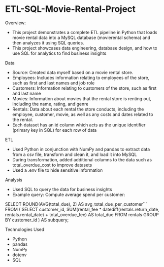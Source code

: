 # ETL-SQL-Movie-Rental-Project


Overview:
- This project demonstrates a complete ETL pipeline in Python that loads movie rental data into a MySQL database (movierental schema)
  and then analyzes it using SQL queries.
- This project showcases data engineering, database design, and how to use SQL for analytics to find business insights

Data
- Source: Created data myself based on a movie rental store.
- Employees: Includes information relating to employees of the store, such as first and last names and job role
- Customers: Information relating to customers of the store, such as first and last name
- Movies: Information about movies that the rental store is renting out, including the  name, rating, and genre
- Rentals: Data about each rental the store conducts, including the employee, customer, movie, as
  well as any costs and dates related to the rental.
- Each dataset has an id column which acts as the unique identifier (primary key in SQL) for each row of data

ETL
- Used Python in conjunction with NumPy and pandas to extract data from a csv file, transform and clean it, and load it into MySQL
- During transformation, added additional columns to the data such as total_overdue_cost to improve datasets
- Used a .env file to hide sensitive information

Analysis
- Used SQL to query the data for business insights
- Example query:
Compute average spend per customer:

SELECT ROUND(AVG(total_due), 2) AS avg_total_due_per_customer```
FROM (
    SELECT customer_id, 
    SUM(rental_fee * datediff(rentals.return_date, rentals.rental_date) + total_overdue_fee) AS total_due
    FROM rentals
    GROUP BY customer_id
) AS subquery;

Technologies Used
- Python
- pandas
- NumPy
- dotenv
- SQL
